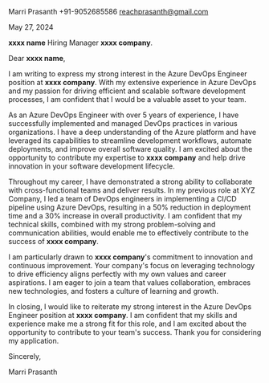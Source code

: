 Marri Prasanth
+91-9052685586
reachprasanth@gmail.com

May 27, 2024

**xxxx  name**
Hiring Manager
**xxxx  company**.

Dear **xxxx  name**,

I am writing to express my strong interest in the Azure DevOps Engineer position at **xxxx  company**. With my extensive experience in Azure DevOps and my passion for driving efficient and scalable software development processes, I am confident that I would be a valuable asset to your team.

As an Azure DevOps Engineer with over 5 years of experience, I have successfully implemented and managed DevOps practices in various organizations. I have a deep understanding of the Azure platform and have leveraged its capabilities to streamline development workflows, automate deployments, and improve overall software quality. I am excited about the opportunity to contribute my expertise to **xxxx  company** and help drive innovation in your software development lifecycle.

Throughout my career, I have demonstrated a strong ability to collaborate with cross-functional teams and deliver results. In my previous role at XYZ Company, I led a team of DevOps engineers in implementing a CI/CD pipeline using Azure DevOps, resulting in a 50% reduction in deployment time and a 30% increase in overall productivity. I am confident that my technical skills, combined with my strong problem-solving and communication abilities, would enable me to effectively contribute to the success of **xxxx  company**.

I am particularly drawn to **xxxx  company**'s commitment to innovation and continuous improvement. Your company's focus on leveraging technology to drive efficiency aligns perfectly with my own values and career aspirations. I am eager to join a team that values collaboration, embraces new technologies, and fosters a culture of learning and growth.

In closing, I would like to reiterate my strong interest in the Azure DevOps Engineer position at **xxxx  company**. I am confident that my skills and experience make me a strong fit for this role, and I am excited about the opportunity to contribute to your team's success. Thank you for considering my application.

Sincerely,

Marri Prasanth